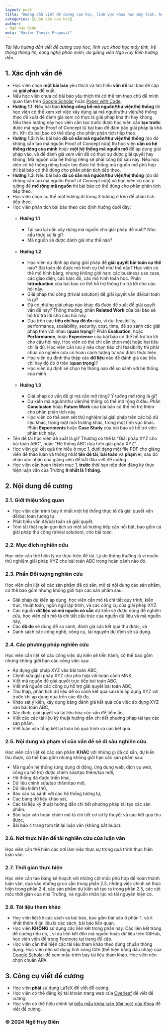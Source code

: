 ```yaml
---
layout: post
title: "Hướng dẫn viết đề cương cao học, lĩnh vực khoa học máy tính, hệ thống thông tin, công nghệ phần mềm"
categories: [Luận văn cao học]
author:
- Ngô Huy Biên
meta: "Master Thesis Proposal"
---
```

_Tài liệu hướng dẫn viết đề cương cao học, lĩnh vực khoa học máy tính, hệ thống thông tin, công nghệ phần mềm, do giảng viên Ngô Huy Biên hướng dẫn._

## 1. Xác định vấn đề
* Học viên chọn **một bài báo** yêu thích và tìm hiểu **vấn đề** bài báo đề cập và **giải pháp** đề xuất.
* Nếu học viên chưa có bài báo yêu thích thì có thể tìm theo chủ đề mình quan tâm trên <a target = "blank" href = "https://scholar.google.com/">Google Scholar</a> hoặc <a target = "blank" href = "https://paperswithcode.com/">Paper with Code</a>.
* **Hướng 1.1**: Nếu bài báo **không công bố mã nguồn/thư viện/hệ thống** thì học viên có thể xem xét việc xây dựng lại mã nguồn/thư viện/hệ thống theo đề xuất để đánh giá xem có thực là giải pháp khả thi hay không. Nếu theo hướng này học viên cần tạo trước được học viên cần **tạo trước** được mã nguồn Proof of Concept từ bài báo để đảm bảo giải pháp là khả thi. Khi đó bài báo có thể dùng cho phần phân tích tiếp theo.
* **Hướng 1.2**: Nếu bài báo **đã có sẵn mã nguồn/thư viện/hệ thống** (do đó không cần tạo mã nguồn Proof of Concept nữa) thì học viên **cần có hệ thống riêng của mình** hoặc **một hệ thống mã nguồn mở** để áp dụng giải pháp vào, và để đánh giá xem vấn đề có thực sự được giải quyết hay không. Mã nguồn của hệ thống riêng sẽ phải công bố sau này. Nếu học viên có hệ thống riêng hoặc tìm được hệ thống mã nguồn mở phù hợp thì bài báo có thể dùng cho phần phân tích tiếp theo.
* **Hướng 1.3**: Nếu bài báo **đã có sẵn mã nguồn/thư viện/hệ thống** (do đó không cần tạo mã nguồn Proof of Concept nữa) và học viên có các ý tưởng để **mở rộng mã nguồn** thì bài báo có thể dùng cho phần phân tích tiếp theo.
* Học viên chọn cụ thể một hướng đi trong 3 hướng ở trên để phân tích tiếp theo.
* Học viên phân tích bài báo theo các định hướng dưới đây:
    * #### Hướng 1.1
        * Tại sao lại cần xây dựng mã nguồn cho giải pháp đề xuất? Nhu cầu thực sự là gì?
        * Mã nguồn sẽ được đánh giá như thế nào?
    * #### Hướng 1.2
        * Học viên dự định áp dụng giải pháp để **giải quyết bài toán cụ thể** nào? Bài toán đó được mô hình cụ thể như thế nào? Học viên có thể mô hình bằng, nhưng không giới hạn: các business use case, các giao diện, các lược đồ, các mô hình toán học. Phần **Introduction** của bài báo có thể hỗ trợ thông tin trả lời cho câu hỏi này.
        * Giải pháp thủ công (trivial solution) để giải quyết vấn đề/bài toán là gì?
        * Đã có những giải pháp nào khác đã được đề xuất để giải quyết vấn đề này? Thông thường, phần **Related Work** của bài báo sẽ hỗ trợ trả lời cho câu hỏi này.
        * Dựa trên các **tiêu chí hay độ đo** nào, ví dụ: feasibility, performance, scalability, security, cost, time, để so sánh các giải pháp trên với nhau (**quan trọng**)? Phần **Evaluation**, hoặc **Performance**, hoặc **Experience** của bài báo có thể hỗ trợ trả lời cho câu hỏi này. Học viên có thẻ chỉ cần chọn một hoặc hai tiêu chí là đủ. Học viên cần lưu ý nếu chọn tiêu chí feasibility thì phải chưa có nghiên cứu có hoàn cảnh tương tự nào được thực hiện.
        * Học viên dự định thu thập các **dữ liệu** nào để đánh giá các tiêu chí hay độ đo ở trên (**quan trọng**)?
        * Học viên dự định sẽ chọn hệ thống nào để so sánh với hệ thống của mình.
    * #### Hướng 1.3
        * Giải pháp có vấn đề gì mà cần mở rộng? Ý tưởng mở rộng là gì?
        * Dự kiến mã nguồn/thư viện/hệ thống có thể mở rộng ở đâu. Phần **Conclusion** hoặc **Future Work** của bài báo có thể hỗ trợ thêm cho phần phân tích này.
        * Học viên có thể xem xét thử nghiệm lại giải pháp trên các bộ dữ liệu khác, trong một môi trường khác, trong một lĩnh vực khác. Phần **Experiments** hoặc **Case Study** của bài báo sẽ hỗ trợ việc phân tích này.
* Tên đề tài học viên đề xuất là gì? Thường có thể là "Giải pháp XYZ cho bài toán ABC", hoặc "Hệ thống ABC dựa trên giải pháp XYZ".
* Học viên gửi kết quả tìm hiểu ở mục 1. dưới dạng một file PDF cho giảng viên để thảo luận và thống nhất **tên đề tài**, **bài toán** và **phạm vi**, sau đó nhận xác nhận của giảng viên để bắt đầu viết đề cương.
* Học viên cần hoàn thành mục 1. **trước** thời hạn nộp đơn đăng ký thực hiện luận văn của Trường **ít nhất là 1 tháng**.
  
## 2. Nội dung đề cương

### 2.1. Giới thiệu tổng quan
* Học viên cần trình bày ít nhất một hệ thống thực tế đã giải quyết vấn đề/bài toán tương tự.
* Phát biểu vấn đề/bài toán sẽ giải quyết.
* Tóm tắt thật ngắn gọn lịch sử một số hướng tiếp cận nổi bật, bao gồm cả giải pháp thủ công (trivial solution), cho bài toán.

### 2.2. Mục đích nghiên cứu
Học viên cần thể hiện lý do thực hiện đề tài. Lý do thông thường là vì muốn thử nghiệm giải pháp XYZ cho bài toán ABC trong hoàn cảnh nào đó.

### 2.3. Phần Đối tượng nghiên cứu
Học viên cần liệt kê các sản phẩm đã có sẵn, mô tả nội dung các sản phẩm, có thể bao gồm nhưng không giới hạn các sản phẩm sau:
* Giải pháp dự kiến áp dụng, học viên cần mô tả chi tiết quy trình, kiến trúc, thuật toán, ngôn ngữ lập trình, và các công cụ của giải pháp XYZ.
* Các nguồn **dữ liệu và mã nguồn có sẵn** dự kiến sẽ được dùng để nghiên cứu, học viên cần mô tả chi tiết cấu trúc của nguồn dữ liệu và mã nguồn này,
* Các **độ đo** sẽ dùng để so sánh, đánh giá các kết quả thu được, và 
* Danh sách các công nghệ, công cụ, tài nguyên dự định sẽ sử dụng.

### 2.4. Các phương pháp nghiên cứu
Học viên cần liệt kê các công việc dự kiến sẽ tiến hành, có thể bao gồm nhưng không giới hạn các công việc sau:
* Áp dụng giải pháp XYZ vào bài toán ABC,
* Chỉnh sửa giải pháp XYZ cho phù hợp với hoàn cảnh MNK, 
* Viết mã nguồn để giải quyết trực tiếp bài toán ABC, 
* Viết mã nguồn các công cụ hỗ trợ giải quyết bài toán ABC, 
* Thu thập, phân tích dữ liệu để so sánh kết quả sau khi áp dụng XYZ với trước khi áp dụng dựa trên các độ đo, 
* Khảo sát ý kiến, xây dựng bảng đánh giá kết quả của việc áp dụng XYZ vào bài toán ABC,
* Xác định, giải quyết và tài liệu hóa các vấn đề tiềm ẩn, 
* Viết các các tài liệu kỹ thuật hướng dẫn chi tiết phương pháp tái tạo các sản phẩm.
* Viết luận văn tổng kết lại toàn bộ quá trình và các kết quả.

### 2.5. Nội dung và phạm vi của vấn đề sẽ đi sâu nghiên cứu
Học viên cần liệt kê các sản phẩm **KHÁC** với những gì đã có sẵn, dự kiến thu được, có thể bao gồm nhưng không giới hạn các sản phẩm sau:
* Mã nguồn hệ thống (ứng dụng di động, ứng dụng web, dịch vụ web, công cụ hỗ trợ) được chỉnh sửa/tạo thêm/tạo mới,
* Hệ thống đã được triển khai,
* Dữ liệu chỉnh sửa/tạo thêm/tạo mới,
* Dữ liệu kiểm thử,
* Báo cáo so sánh với các hệ thống tương tự,
* Các bảng dữ liệu khảo sát, 
* Các tài liệu kỹ thuật hướng dẫn chi tiết phương pháp tái tạo các sản phẩm.
* Bản luận văn hoàn chỉnh mô tả chi tiết cơ sở lý thuyết và các kết quả thu được, 
* Bài báo 4 trang tóm tắt lại luận văn (không bắt buộc).

### 2.6. Nơi thực hiện đề tài nghiên cứu của luận văn
Học viên cần thể hiện các nơi làm việc thực sự trong quá trình thực hiện luận văn.

### 2.7. Thời gian thực hiện
Học viên cần tạo bảng kế hoạch với những cột mốc phù hợp để hoàn thành luận văn, dựa vào những gì có sẵn trong phần 2.3, những việc chính sẽ thực hiện trong phần 2.4, các sản phẩm dự kiến sẽ tạo ra trong phần 2.5, các cột mốc thời gian của nhà Trường, và nguồn nhân lực và tài nguyên hiện có.

### 2.8. Tài liệu tham khảo
* Học viên liệt kê các sách và bài báo, bao gồm bài báo ở phần 1. và ít nhất thêm 4 tài liệu là các sách, bài báo liên quan.
* Học viên **KHÔNG** sử dụng các liên kết trong phần này. Các liên kết trong đề cương nếu có, , ví dụ liên kết đến mã nguồn hoặc dữ liệu trên GitHub, học viên viên để trong Footnote tại trang đề cập.
* Học viên cần thể hiện các tài liệu tham khảo theo đúng chuẩn thông dụng. Học viên nên sử dụng tính năng Cite (thể hiện bằng dấu nháy) của <a href target = "blank" href = "https://scholar.google.com/scholar?hl=en&as_sdt=0%2C5&q=Efficient+backprop">Google Scholar</a> để xem mẫu trình bày tài liệu tham khảo. Học viên nên chọn chuẩn APA.

## 3. Công cụ viết đề cương
* Học viên **phải** sử dụng LaTeX để viết đề cương.
* Học viên có thể đăng ký tài khoản trang web của <a target = "blank" href = "https://www.overleaf.com/">Overleaf</a> để viết đề cương.
* Học viên có thể hiệu chỉnh lại <a target = "blank" href = "https://www.overleaf.com/read/qxbpwhmkcfbh#94c634">biểu mẫu khóa luận (đại học) của Khoa</a> để viết đề cương.

### &copy; 2024 Ngô Huy Biên
